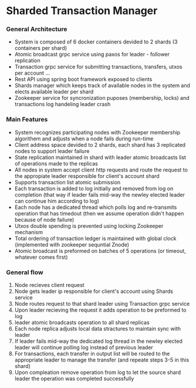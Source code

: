 # Sharded Transaction Manager

### General Architecture
* System is composed of 6 docker containers devided to 2 shards (3 containers per shard)
* Atomic broadcast grpc service using paxos for leader - follower replication
* Transaction grpc service for submitting transactions, transfers, utxos per account ...
* Rest API using spring boot framework exposed to clients
* Shards manager which keeps track of available nodes in the system and elects available leader per shard
* Zookeeper service for syncronization puposes (membership, locks) and transactions log handeling leader crash

### Main Features
* System recognizes participating nodes with Zookeeper membership algorithem and adjusts when a node fails during run-time
* Client address space devided to 2 shards, each shard has 3 replicated nodes to support leader failure
* State replication maintained in shard with leader atomic broadcasts list of operations made to the replicas
* All nodes in system accept client http requests and route the request to the appropiate leader responsible for client's account shard
* Supports transaction list atomic submission
* Each transaction is added to log initially and removed from log on completion (that way if leader fails mid-way the newley elected leader can continue him according to log)
* Each node has a dedicated thread which polls log and re-transmits operation that has timedout (then we assume operation didn't happen because of node failure)
* Utxos double spending is prevented using locking Zookeeper mechanism
* Total ordering of transaction ledger is maintained with global clock (implemented with zookeeper sequntial Znode)
* Atomic broadcast is preformed on batches of 5 operations (or timeout, whatever comes first)

### General flow
1. Node recieves client request
2. Node gets leader ip responsible for client's account using Shards service
3. Node routes request to that shard leader using Transaction grpc service
4. Upon leader recieving the request it adds operation to be preformed to log 
5. leader atomic broadcasts operation to all shard replicas
6. Each node replica adjusts local data stractures to maintain sync with leader
7. If leader fails mid-way the dedicated log thread in the newley elected leader will continue polling log instead of previous leader
8. For transactions, each transfer in output list will be routed to the appropriate leader to manage the transfer (and repeate steps 3-5 in this shard)
9. Upon compleation remove operation from log to let the source shard leader the operation was completed successfully 
